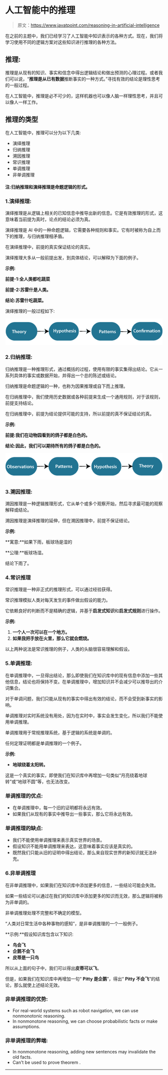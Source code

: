 # 人工智能中的推理

> 原文：<https://www.javatpoint.com/reasoning-in-artificial-intelligence>

在之前的主题中，我们已经学习了人工智能中知识表示的各种方式。现在，我们将学习使用不同的逻辑方案对这些知识进行推理的各种方法。

## 推理:

推理是从现有的知识、事实和信念中得出逻辑结论和做出预测的心理过程。或者我们可以说，“**推理是从已有数据**推断事实的一种方式。”寻找有效的结论是理性思考的一般过程。

在人工智能中，推理是必不可少的，这样机器也可以像人脑一样理性思考，并且可以像人一样工作。

## 推理的类型

在人工智能中，推理可以分为以下几类:

*   演绎推理
*   归纳推理
*   溯因推理
*   常识推理
*   单调推理
*   非单调推理

#### 注:归纳推理和演绎推理是命题逻辑的形式。

### 1.演绎推理:

演绎推理是从逻辑上相关的已知信息中推导出新的信息。它是有效推理的形式，这意味着当前提为真时，论点的结论必须为真。

演绎推理是 AI 中的一种命题逻辑，它需要各种规则和事实。它有时被称为自上而下的推理，与归纳推理相矛盾。

在演绎推理中，前提的真实保证结论的真实。

演绎推理大多从一般前提出发，到具体结论，可以解释为下面的例子。

**示例:**

**前提-1:全人类都吃蔬菜**

**前提-2:苏雷什是人类。**

**结论:苏雷什吃蔬菜。**

演绎推理的一般过程如下:

![Reasoning in Artificial intelligence](img/39c4df865c6b511169105320aca56650.png)

### 2.归纳推理:

归纳推理是一种推理形式，通过概括的过程，使用有限的事实集得出结论。它从一系列具体的事实或数据开始，并得出一个总的陈述或结论。

归纳推理是命题逻辑的一种，也称为因果推理或自下而上推理。

在归纳推理中，我们使用历史数据或各种前提来生成一个通用规则，对于该规则，前提支持结论。

在归纳推理中，前提为结论提供可能的支持，所以前提的真不保证结论的真。

**示例:**

**前提:我们在动物园看到的鸽子都是白色的。**

**结论:因此，我们可以期待所有的鸽子都是白色的。**

![Reasoning in Artificial intelligence](img/5651ce76d2aa9128d978e40c8b2e70d2.png)

### 3.溯因推理:

溯因推理是一种逻辑推理形式，它从单个或多个观察开始，然后寻求最可能的观察解释或结论。

溯因推理是演绎推理的延伸，但在溯因推理中，前提不保证结论。

**示例:**

**寓意:**如果下雨，板球场是湿的

**公理:**板球场湿。

结论下雨了。

### 4.常识推理

常识推理是一种非正式的推理形式，可以通过经验获得。

常识推理模拟人类对每天发生的事件做出假设的能力。

它依赖良好的判断而不是精确的逻辑，并基于**启发式知识**和**启发式规则**进行操作。

**示例:**

1.  **一个人一次可以在一个地方。**
2.  **如果我把手放在火里，那么它就会燃烧。**

以上两种说法是常识推理的例子，人类的头脑很容易理解和假设。

### 5.单调推理:

在单调推理中，一旦得出结论，那么即使我们在知识库中的现有信息中添加一些其他信息，结论也将保持不变。在单调推理中，增加知识并不会减少可以推导出的介词集合。

对于单调问题，我们只能从现有的事实中得出有效的结论，而不会受到新事实的影响。

单调推理对实时系统没有用处，因为在实时中，事实会发生变化，所以我们不能使用单调推理。

单调推理用于常规推理系统，基于逻辑的系统是单调的。

任何定理证明都是单调推理的一个例子。

**示例:**

*   **地球绕着太阳转。**

这是一个真实的事实，即使我们在知识库中再增加一句类似“月亮绕着地球转”或“地球不圆”等，也无法改变。

### 单调推理的优点:

*   在单调推理中，每一个旧的证明都将永远有效。
*   如果我们从现有的事实中推导出一些事实，那么它将永远有效。

### 单调推理的缺点:

*   我们不能使用单调推理来表示真实世界的场景。
*   假设知识不能用单调推理来表达，这意味着事实应该是真实的。
*   既然我们只能从旧的证明中得出结论，那么来自现实世界的新知识就无法补充。

### 6.非单调推理

在非单调推理中，如果我们在知识库中添加更多的信息，一些结论可能会失效。

如果一些结论可以通过在我们的知识库中添加更多的知识而无效，那么逻辑将被称为非单调的。

非单调推理处理不完整和不确定的模型。

“人类对日常生活中各种事物的感知”，是非单调推理的一个一般例子。

**示例:**假设知识库包含以下知识:

*   **鸟会飞**
*   **企鹅不会飞**
*   **皮蒂是一只鸟**

所以从上面的句子中，我们可以得出**皮蒂可以飞**。

但是，如果我们在知识库中再增加一句“ **Pitty 是企鹅**”，得出“ **Pitty 不会飞**”的结论，那么就使上述结论无效。

### 非单调推理的优势:

*   For real-world systems such as robot navigation, we can use nonmonotonic reasoning.
*   In nonmonotone reasoning, we can choose probabilistic facts or make assumptions.

### 非单调推理的弊端:

*   In nonmonotone reasoning, adding new sentences may invalidate the old facts.
*   Can't be used to prove theorem .

* * *